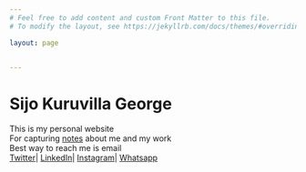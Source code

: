 ```yaml
---
# Feel free to add content and custom Front Matter to this file.
# To modify the layout, see https://jekyllrb.com/docs/themes/#overriding-theme-defaults

layout: page


---
```


# Sijo Kuruvilla George

This is my personal website <br>
For capturing [notes](https://notes.sijokuruvilla.in/) about me and my work <br>
Best way to reach me is email<br>
[Twitter](https://twitter.com/sijokuruvilla)| [LinkedIn](https://www.linkedin.com/in/sijo-kuruvilla-115535209/)| [Instagram](https://www.instagram.com/sijokuruvilla/)| [Whatsapp](https://api.whatsapp.com/send/?phone=%2B918848825206)<br>

<!---[Connect](https://www.sijokuruvilla.in/connect) \| [Blog](http://notes.sijokuruvilla.in/) \| [Profile](https://www.sijokuruvilla.in/profile) \| [Notes](https://www.sijokuruvilla.in/notes) 


<!--

Connect
And now looking at replacing this with a bot implementation <br>

To have yourself added to my contact book - Link 

-->

